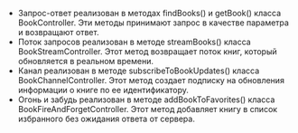- Запрос-ответ реализован в методах findBooks() и getBook() класса BookController. Эти методы принимают запрос в качестве параметра и возвращают ответ.
- Поток запросов реализован в методе streamBooks() класса BookStreamController. Этот метод возвращает поток книг, который обновляется в реальном времени.
- Канал реализован в методе subscribeToBookUpdates() класса BookChannelController. Этот метод создает подписку на обновления информации о книге по ее идентификатору.
- Огонь и забудь реализован в методе addBookToFavorites() класса BookFireAndForgetController. Этот метод добавляет книгу в список избранного без ожидания ответа от сервера.
